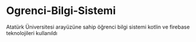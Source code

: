 # Ogrenci-Bilgi-Sistemi
Atatürk Üniversitesi arayüzüne sahip öğrenci bilgi sistemi kotlin ve firebase teknolojileri kullanıldı
